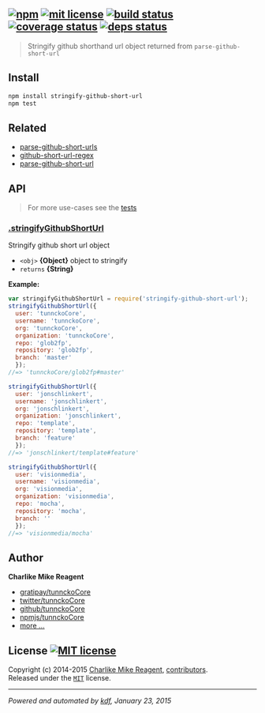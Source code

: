 ## [![npm][npmjs-img]][npmjs-url] [![mit license][license-img]][license-url] [![build status][travis-img]][travis-url] [![coverage status][coveralls-img]][coveralls-url] [![deps status][daviddm-img]][daviddm-url]

> Stringify github shorthand url object returned from `parse-github-short-url`

## Install
```bash
npm install stringify-github-short-url
npm test
```


## Related
- [parse-github-short-urls][parse-github-short-urls]
- [github-short-url-regex][github-short-url-regex]
- [parse-github-short-url][parse-github-short-url]


## API
> For more use-cases see the [tests](./test.js)

### [.stringifyGithubShortUrl](./index.js#L59)

Stringify github short url object

- `<obj>` **{Object}** object to stringify  
- `returns` **{String}**

**Example:**

```js
var stringifyGithubShortUrl = require('stringify-github-short-url');
stringifyGithubShortUrl({
  user: 'tunnckoCore',
  username: 'tunnckoCore',
  org: 'tunnckoCore',
  organization: 'tunnckoCore',
  repo: 'glob2fp',
  repository: 'glob2fp',
  branch: 'master'
  });
//=> 'tunnckoCore/glob2fp#master'

stringifyGithubShortUrl({
  user: 'jonschlinkert',
  username: 'jonschlinkert',
  org: 'jonschlinkert',
  organization: 'jonschlinkert',
  repo: 'template',
  repository: 'template',
  branch: 'feature'
  });
//=> 'jonschlinkert/template#feature'

stringifyGithubShortUrl({
  user: 'visionmedia',
  username: 'visionmedia',
  org: 'visionmedia',
  organization: 'visionmedia',
  repo: 'mocha',
  repository: 'mocha',
  branch: ''
  });
//=> 'visionmedia/mocha'
```


## Author
**Charlike Mike Reagent**
+ [gratipay/tunnckoCore][author-gratipay]
+ [twitter/tunnckoCore][author-twitter]
+ [github/tunnckoCore][author-github]
+ [npmjs/tunnckoCore][author-npmjs]
+ [more ...][contrib-more]


## License [![MIT license][license-img]][license-url]
Copyright (c) 2014-2015 [Charlike Mike Reagent][contrib-more], [contributors][contrib-graf].  
Released under the [`MIT`][license-url] license.


[npmjs-url]: http://npm.im/stringify-github-short-url
[npmjs-img]: https://img.shields.io/npm/v/stringify-github-short-url.svg?style=flat&label=stringify-github-short-url

[coveralls-url]: https://coveralls.io/r/tunnckoCore/stringify-github-short-url?branch=master
[coveralls-img]: https://img.shields.io/coveralls/tunnckoCore/stringify-github-short-url.svg?style=flat

[license-url]: https://github.com/tunnckoCore/stringify-github-short-url/blob/master/license.md
[license-img]: https://img.shields.io/badge/license-MIT-blue.svg?style=flat

[travis-url]: https://travis-ci.org/tunnckoCore/stringify-github-short-url
[travis-img]: https://img.shields.io/travis/tunnckoCore/stringify-github-short-url.svg?style=flat

[daviddm-url]: https://david-dm.org/tunnckoCore/stringify-github-short-url
[daviddm-img]: https://img.shields.io/david/tunnckoCore/stringify-github-short-url.svg?style=flat

[author-gratipay]: https://gratipay.com/tunnckoCore
[author-twitter]: https://twitter.com/tunnckoCore
[author-github]: https://github.com/tunnckoCore
[author-npmjs]: https://npmjs.org/~tunnckocore

[contrib-more]: http://j.mp/1stW47C
[contrib-graf]: https://github.com/tunnckoCore/stringify-github-short-url/graphs/contributors

***

_Powered and automated by [kdf](https://github.com/tunnckoCore), January 23, 2015_

[github-short-url-regex]: https://github.com/regexps/github-short-url-regex
[parse-github-short-url]: https://github.com/tunnckoCore/parse-github-short-url
[parse-github-short-urls]: https://github.com/tunnckoCore/parse-github-short-urls